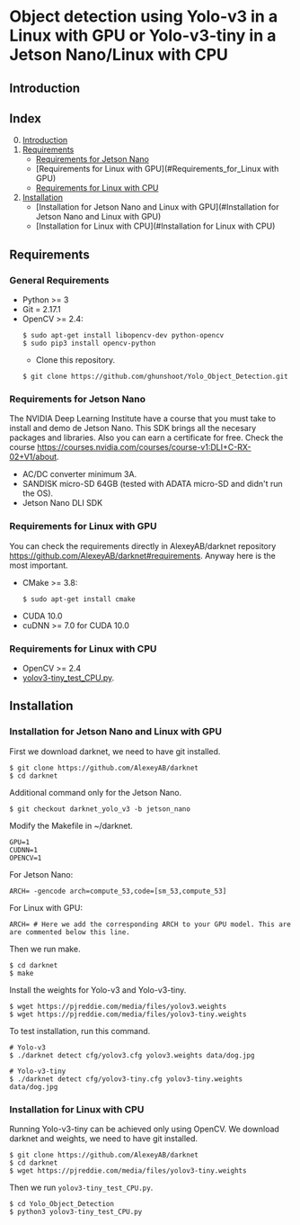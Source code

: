 # Object detection using Yolo-v3 in a Linux with GPU or Yolo-v3-tiny in a Jetson Nano/Linux with CPU

## Introduction

## Index
0. [Introduction](#Introduction)
1. [Requirements](#Requirements)
    * [Requirements for Jetson Nano](#Requirements_for_Jetson_Nano)
    * [Requirements for Linux with GPU](#Requirements_for_Linux with GPU)
    * [Requirements for Linux with CPU](#Requirements_for_Linux_with_CPU)
2. [Installation](#Installation)
   * [Installation for Jetson Nano and Linux with GPU](#Installation for Jetson Nano and Linux with GPU)
   * [Installation for Linux with CPU](#Installation for Linux with CPU)

## Requirements
### General Requirements
* Python >= 3
* Git = 2.17.1
* OpenCV >= 2.4:
    ```
  $ sudo apt-get install libopencv-dev python-opencv
  $ sudo pip3 install opencv-python
  ```
  * Clone this repository.
  ```
  $ git clone https://github.com/ghunshoot/Yolo_Object_Detection.git
  ```

### Requirements for Jetson Nano
The NVIDIA Deep Learning Institute have a course that you must take to install and demo de Jetson Nano. This SDK brings all the necesary packages and libraries. Also you can earn a certificate for free. Check the course https://courses.nvidia.com/courses/course-v1:DLI+C-RX-02+V1/about. 
* AC/DC converter minimum 3A.
* SANDISK micro-SD 64GB (tested with ADATA micro-SD and didn't run the OS).
* Jetson Nano DLI SDK

### Requirements for Linux with GPU
You can check the requirements directly in AlexeyAB/darknet repository https://github.com/AlexeyAB/darknet#requirements.
Anyway here is the most important.
* CMake >= 3.8:
    ```
  $ sudo apt-get install cmake
    ```
* CUDA 10.0
* cuDNN >= 7.0 for CUDA 10.0

### Requirements for Linux with CPU
* OpenCV >= 2.4
* [yolov3-tiny_test_CPU.py](https://github.com/ghunshoot/Yolo_Object_Detection/blob/master/yolov3-tiny_test_CPU.py).

## Installation
### Installation for Jetson Nano and Linux with GPU
First we download darknet, we need to have git installed.
```
$ git clone https://github.com/AlexeyAB/darknet
$ cd darknet
```
Additional command only for the Jetson Nano.
```
$ git checkout darknet_yolo_v3 -b jetson_nano
```
Modify the Makefile in ~/darknet.
```
GPU=1
CUDNN=1
OPENCV=1
```
For Jetson Nano:
```
ARCH= -gencode arch=compute_53,code=[sm_53,compute_53]
``` 
For Linux with GPU:
```
ARCH= # Here we add the corresponding ARCH to your GPU model. This are are commented below this line.
``` 
Then we run make.
```
$ cd darknet
$ make
```
Install the weights for Yolo-v3 and Yolo-v3-tiny.
```
$ wget https://pjreddie.com/media/files/yolov3.weights
$ wget https://pjreddie.com/media/files/yolov3-tiny.weights
```
To test installation, run this command.
```
# Yolo-v3
$ ./darknet detect cfg/yolov3.cfg yolov3.weights data/dog.jpg

# Yolo-v3-tiny
$ ./darknet detect cfg/yolov3-tiny.cfg yolov3-tiny.weights data/dog.jpg
```

### Installation for Linux with CPU
Running Yolo-v3-tiny can be achieved only using OpenCV.
We download darknet and weights, we need to have git installed.
```
$ git clone https://github.com/AlexeyAB/darknet
$ cd darknet
$ wget https://pjreddie.com/media/files/yolov3-tiny.weights
```
Then we run `yolov3-tiny_test_CPU.py`.
```
$ cd Yolo_Object_Detection
$ python3 yolov3-tiny_test_CPU.py
```


